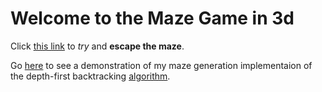# Welcome to the Maze Game in 3d
Click [this link](https://roadkillcat.github.io/3dMazeGame/maze.html) to *try* and **escape the maze**.

Go [here](https://roadkillcat.github.io/3dMazeGame/mazeGenerater.html) to see a demonstration of my maze generation implementaion of the depth-first backtracking [algorithm](https://en.wikipedia.org/wiki/Maze_generation_algorithm#Depth-first_search).
